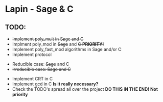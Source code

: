 Lapin - Sage & C
========

## TODO:
* <del>Implement poly_mult in Sage and C</del>
* Implment poly_mod in <del>Sage</del> and <del>C <b>PRIORITY!</b></del>
* Implement poly_fast_mod algorithms in Sage and/or C
* Implement protocol
 - Reducible case: <del>Sage</del> and C
 - <del>Irreducible case: Sage and C</del>
* Implement CRT in C
* Implement gcd in C <b>Is it really necessary?</b>
* Check the TODO's spread all over the project <b>DO THIS IN THE END! Not priority</b>

